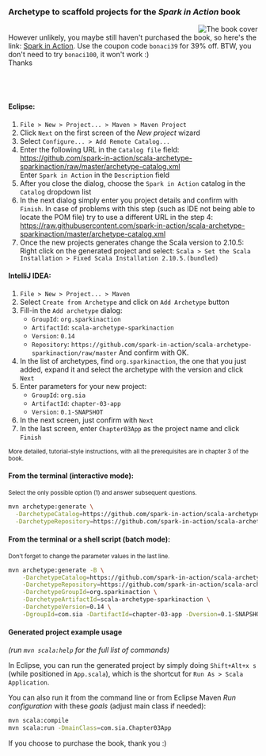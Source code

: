 ### Archetype to scaffold projects for the ___Spark in Action___ book

<img src="http://www.manning.com/bonaci/bonaci_cover150.jpg"
 alt="The book cover" title="Spark in Action cover page" align="right" />  
However unlikely, you maybe still haven't purchased the book, so here's the link: [Spark in Action](http://t.co/8dVXGkfits). Use the coupon code `bonaci39` for 39% off.
BTW, you don't need to try `bonaci100`, it won't work :)  
Thanks
<br><br><br><br>


#### Eclipse:
1. `File > New > Project... > Maven > Maven Project`  
2. Click `Next` on the first screen of the _New project_ wizard  
3. Select `Configure... > Add Remote Catalog...`  
4. Enter the following URL in the `Catalog file` field: https://github.com/spark-in-action/scala-archetype-sparkinaction/raw/master/archetype-catalog.xml  
      Enter `Spark in Action` in the `Description` field  
5. After you close the dialog, choose the `Spark in Action` catalog in the `Catalog` dropdown list
6. In the next dialog simply enter you project details and confirm with `Finish`. In case of problems with this step (such as IDE not being able to locate the POM file) try to use a different URL in the step 4: https://raw.githubusercontent.com/spark-in-action/scala-archetype-sparkinaction/master/archetype-catalog.xml
7. Once the new projects generates change the Scala version to 2.10.5:
      Right click on the generated project and select:
      `Scala > Set the Scala Installation > Fixed Scala Installation 2.10.5.(bundled)`

#### IntelliJ IDEA:
1. `File > New > Project... > Maven`
2. Select `Create from Archetype` and click on `Add Archetype` button
3. Fill-in the `Add archetype` dialog:
   * `GroupId`:    `org.sparkinaction`
   * `ArtifactId`: `scala-archetype-sparkinaction`
   * `Version`:    `0.14`
   * `Repository`: `https://github.com/spark-in-action/scala-archetype-sparkinaction/raw/master`
   And confirm with OK.
4. In the list of archetypes, find `org.sparkinaction`, the one that you just added, expand it and select the archetype with the version and click `Next`
5. Enter parameters for your new project:
   * `GroupId`:    `org.sia`
   * `ArtifactId`: `chapter-03-app`
   * `Version`:    `0.1-SNAPSHOT`
6. In the next screen, just confirm with `Next`
7. In the last screen, enter `Chapter03App` as the project name and click `Finish`


 <small>
 More detailed, tutorial-style instructions, with all the prerequisites are in chapter 3 of the book.
 </small>

 #### From the terminal (interactive mode):
 <small>
 Select the only possible option (1) and answer subsequent questions.
 </small>

```sh
mvn archetype:generate \
  -DarchetypeCatalog=https://github.com/spark-in-action/scala-archetype-sparkinaction/raw/master/archetype-catalog.xml \
  -DarchetypeRepository=https://github.com/spark-in-action/scala-archetype-sparkinaction/raw/master
```


 #### From the terminal or a shell script (batch mode):
 <small>
 Don't forget to change the parameter values in the last line.
 </small>

```sh
mvn archetype:generate -B \
    -DarchetypeCatalog=https://github.com/spark-in-action/scala-archetype-sparkinaction/raw/master/archetype-catalog.xml \
    -DarchetypeRepository=https://github.com/spark-in-action/scala-archetype-sparkinaction/raw/master \
    -DarchetypeGroupId=org.sparkinaction \
    -DarchetypeArtifactId=scala-archetype-sparkinaction \
    -DarchetypeVersion=0.14 \
    -DgroupId=com.sia -DartifactId=chapter-03-app -Dversion=0.1-SNAPSHOT -Dpackage=com.sia
```


#### Generated project example usage
*(run `mvn scala:help` for the full list of commands)*

In Eclipse, you can run the generated project by simply doing `Shift+Alt+x s` (while positioned in `App.scala`), which is the shortcut for `Run As > Scala Application`.

You can also run it from the command line or from Eclipse Maven _Run configuration_ with these _goals_ (adjust main class if needed):

```sh
mvn scala:compile
mvn scala:run -DmainClass=com.sia.Chapter03App
```

If you choose to purchase the book, thank you :)

